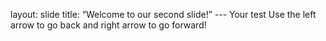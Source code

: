 
layout: slide
title: “Welcome to our second slide!” ---
Your test
Use the left arrow to go back and right arrow to go forward!
